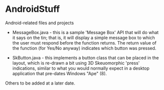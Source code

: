 # AndroidStuff

Android-related files and projects

* MessageBox.java - this is a sample 'Message Box' API that will do what it says on the tin;
that is, it will display a simple message box to which the user must respond before the
function returns.  The return value of the function (for Yes/No anyway) indicates which
button was pressed.

* SkButton.java - this implements a button class that can be placed in the layout, which is
re-drawn a bit using 3D Skeuomorphic 'press' indications, similar to what you would normally
expect in a desktop application that pre-dates Windows &quot;Ape&quot; (8).


Others to be added at a later date.

